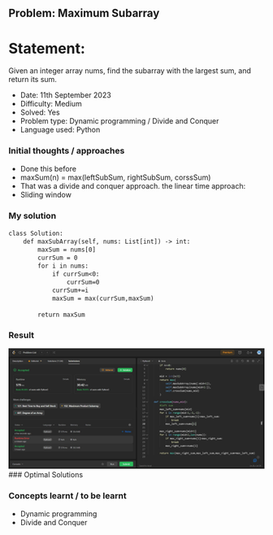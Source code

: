 ## Problem: Maximum Subarray

# Statement:

<p>
Given an integer array nums, find the 
subarray with the largest sum, and return its sum.
</p>

- Date: 11th September 2023
- Difficulty: Medium
- Solved: Yes
- Problem type: Dynamic programming / Divide and Conquer
- Language used: Python

### Initial thoughts / approaches

- Done this before
- maxSum(n) = max(leftSubSum, rightSubSum, corssSum)
- That was a divide and conquer approach. the linear time approach:
- Sliding window

### My solution

```
class Solution:
    def maxSubArray(self, nums: List[int]) -> int:
        maxSum = nums[0]
        currSum = 0
        for i in nums:
            if currSum<0:
                currSum=0
            currSum+=i
            maxSum = max(currSum,maxSum)

        return maxSum

```

### Result

<img src="../images/problem4.jpg">
### Optimal Solutions

### Concepts learnt / to be learnt

- Dynamic programming
- Divide and Conquer
